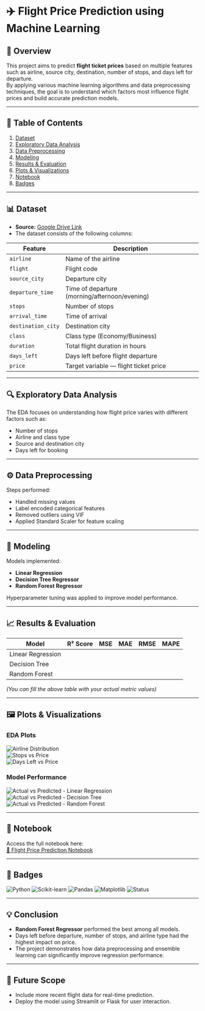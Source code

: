 # ✈️ Flight Price Prediction using Machine Learning

## 📘 Overview
This project aims to predict **flight ticket prices** based on multiple features such as airline, source city, destination, number of stops, and days left for departure.  
By applying various machine learning algorithms and data preprocessing techniques, the goal is to understand which factors most influence flight prices and build accurate prediction models.

---

## 🧾 Table of Contents
1. [Dataset](#dataset)
2. [Exploratory Data Analysis](#exploratory-data-analysis)
3. [Data Preprocessing](#data-preprocessing)
4. [Modeling](#modeling)
5. [Results & Evaluation](#results--evaluation)
6. [Plots & Visualizations](#plots--visualizations)
7. [Notebook](#notebook)
8. [Badges](#badges)

---

## 📊 Dataset
- **Source:** [Google Drive Link](https://drive.google.com/your_dataset_link_here)
- The dataset consists of the following columns:

| Feature | Description |
|----------|-------------|
| `airline` | Name of the airline |
| `flight` | Flight code |
| `source_city` | Departure city |
| `departure_time` | Time of departure (morning/afternoon/evening) |
| `stops` | Number of stops |
| `arrival_time` | Time of arrival |
| `destination_city` | Destination city |
| `class` | Class type (Economy/Business) |
| `duration` | Total flight duration in hours |
| `days_left` | Days left before flight departure |
| `price` | Target variable — flight ticket price |

---

## 🔍 Exploratory Data Analysis
The EDA focuses on understanding how flight price varies with different factors such as:
- Number of stops  
- Airline and class type  
- Source and destination city  
- Days left for booking

---

## ⚙️ Data Preprocessing
Steps performed:
- Handled missing values  
- Label encoded categorical features  
- Removed outliers using VIF  
- Applied Standard Scaler for feature scaling  

---

## 🤖 Modeling
Models implemented:
- **Linear Regression**
- **Decision Tree Regressor**
- **Random Forest Regressor**

Hyperparameter tuning was applied to improve model performance.

---

## 📈 Results & Evaluation

| Model | R² Score | MSE | MAE | RMSE | MAPE |
|--------|-----------|-----|-----|------|------|
| Linear Regression |  |  |  |  |  |
| Decision Tree |  |  |  |  |  |
| Random Forest |  |  |  |  |  |

*(You can fill the above table with your actual metric values)*

---

## 🖼️ Plots & Visualizations

### EDA Plots
![Airline Distribution](images/plots/Airline_Distribution.png)  
![Stops vs Price](images/plots/Stops_vs_Price.png)  
![Days Left vs Price](images/plots/Days_Left_vs_Price.png)

### Model Performance
![Actual vs Predicted - Linear Regression](images/plots/Actual_vs_Predicted_LR.png)  
![Actual vs Predicted - Decision Tree](images/plots/Actual_vs_Predicted_DT.png)  
![Actual vs Predicted - Random Forest](images/plots/Actual_vs_Predicted_RF.png)

---

## 📓 Notebook
Access the full notebook here:  
[🧠 Flight Price Prediction Notebook](notebooks/Flight_Price_Prediction.ipynb)

---

## 🏅 Badges

![Python](https://img.shields.io/badge/Python-3.10-blue.svg)
![Scikit-learn](https://img.shields.io/badge/Scikit--learn-Modeling-orange.svg)
![Pandas](https://img.shields.io/badge/Pandas-Data%20Cleaning-green.svg)
![Matplotlib](https://img.shields.io/badge/Matplotlib-Visualization-yellow.svg)
![Status](https://img.shields.io/badge/Status-Completed-success.svg)

---

## 💡 Conclusion
- **Random Forest Regressor** performed the best among all models.
- Days left before departure, number of stops, and airline type had the highest impact on price.
- The project demonstrates how data preprocessing and ensemble learning can significantly improve regression performance.

---

## 🚀 Future Scope
- Include more recent flight data for real-time prediction.
- Deploy the model using Streamlit or Flask for user interaction.
